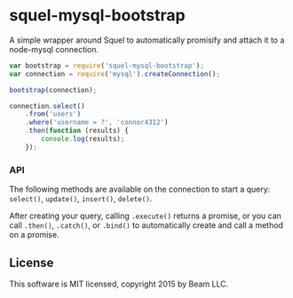 # squel-mysql-bootstrap

A simple wrapper around Squel to automatically promisify and attach it to a node-mysql connection.

```js
var bootstrap = require('squel-mysql-bootstrap');
var connection = require('mysql').createConnection();

bootstrap(connection);

connection.select()
    .from('users')
    .where('username = ?', 'connor4312')
    .then(function (results) {
        console.log(results);
    });
```

### API

The following methods are available on the connection to start a query: `select()`, `update()`, `insert()`, `delete()`.

After creating your query, calling `.execute()` returns a promise, or you can call `.then()`, `.catch()`, or `.bind()` to automatically create and call a method on a promise.

## License

This software is MIT licensed, copyright 2015 by Beam LLC.

